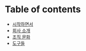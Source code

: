 # Table of contents

* [시작하면서](README.md)
* [회사 소개](intro.md)
* [조직 문화](undefined-2.md)
* [도구들](undefined-3.md)

